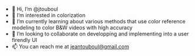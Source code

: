 - 👋 Hi, I’m @jtouboul
- 👀 I’m interested in colorization
- 🌱 I’m currently learning about various methods that use color reference modeling to color B&W videos with high accuracy
- 💞️ I’m looking to collaborate on developping and implementing into a user firendly UI 
- 📫 You can reach me at jeantouboul@gmail.com

<!---
jtouboul/jtouboul is a ✨ special ✨ repository because its `README.md` (this file) appears on your GitHub profile.
You can click the Preview link to take a look at your changes.
--->
